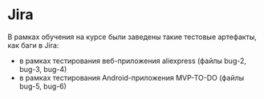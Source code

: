 # Jira

В рамках обучения на курсе были заведены такие тестовые артефакты, как баги в Jira:
- в рамках тестирования веб-приложения aliexpress (файлы bug-2, bug-3, bug-4)
- в рамках тестирования Android-приложения MVP-TO-DO (файлы bug-5, bug-6)
